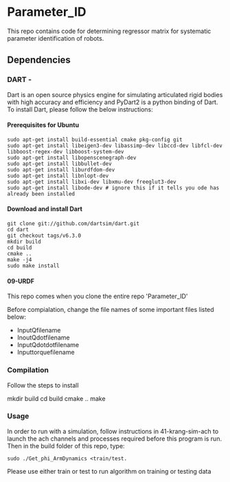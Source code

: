 # Parameter_ID

This repo contains code for determining regressor matrix for systematic parameter identification of robots.

## Dependencies

### DART - 

Dart is an open source physics engine for simulating articulated rigid bodies with high accuracy and efficiency and PyDart2 is a python binding of Dart. To install Dart, please follow the below instructions:
   
#### Prerequisites for Ubuntu

    sudo apt-get install build-essential cmake pkg-config git
    sudo apt-get install libeigen3-dev libassimp-dev libccd-dev libfcl-dev libboost-regex-dev libboost-system-dev
    sudo apt-get install libopenscenegraph-dev
    sudo apt-get install libbullet-dev
    sudo apt-get install liburdfdom-dev
    sudo apt-get install libnlopt-dev
    sudo apt-get install libxi-dev libxmu-dev freeglut3-dev
    sudo apt-get install libode-dev # ignore this if it tells you ode has already been installed
    
#### Download and install Dart

    git clone git://github.com/dartsim/dart.git
    cd dart
    git checkout tags/v6.3.0
    mkdir build
    cd build
    cmake ..
    make -j4
    sudo make install
    
#### 09-URDF     
This repo comes when you clone the entire repo 'Parameter_ID'
    
 Before compialation, change the file names of some important files listed below:
    
- InputQfilename
- InoutQdotfilename
- InputQdotdotfilename
- Inputtorquefilename
    
    
 ### Compilation

 Follow the steps to install

 mkdir build
 cd build
 cmake ..
 make

 ### Usage

In order to run with a simulation, follow instructions in 41-krang-sim-ach to launch the ach channels and processes required before this program is run. Then in the build folder of this repo, type:
  
    sudo ./Get_phi_ArmDynamics <train/test.

 Please use either train or test to run algorithm on training or testing data
